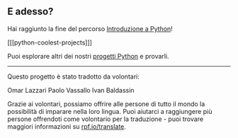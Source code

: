## E adesso?

Hai raggiunto la fine del percorso [Introduzione a Python](https://projects.raspberrypi.org/it-IT/pathways/python-intro)!

[[[python-coolest-projects]]]

Puoi esplorare altri dei nostri [progetti Python](https://projects.raspberrypi.org/it-IT/projects?software%5B%5D=python) e provarli.

***

Questo progetto è stato tradotto da volontari:

Omar Lazzari
Paolo Vassallo
Ivan Baldassin

Grazie ai volontari, possiamo offrire alle persone di tutto il mondo la possibilità di imparare nella loro lingua. Puoi aiutarci a raggiungere più persone offrendoti come volontario per la traduzione - puoi trovare maggiori informazioni su [rpf.io/translate](https://rpf.io/translate).
